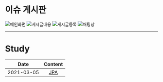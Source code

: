 # 이슈 게시판

![메인화면](https://user-images.githubusercontent.com/35329247/113373854-bd9d7800-93a6-11eb-8b02-4b8668df0c8b.PNG)
![게시글내용](https://user-images.githubusercontent.com/35329247/113373895-d60d9280-93a6-11eb-9b30-65757563353a.PNG)
![게시글등록](https://user-images.githubusercontent.com/35329247/113373909-dd34a080-93a6-11eb-9cfe-22a5c5c3da9c.PNG)
![채팅창](https://user-images.githubusercontent.com/35329247/113373925-e1f95480-93a6-11eb-99a9-a0be7ada0dfa.PNG)



----------------------------------------------------------
# Study 
 Date | Content 
  ---|:---:
   2021-03-05 | [ JPA ](https://github.com/jokerKwu/webBoard/blob/master/study/JPA.md)
   
   
  
